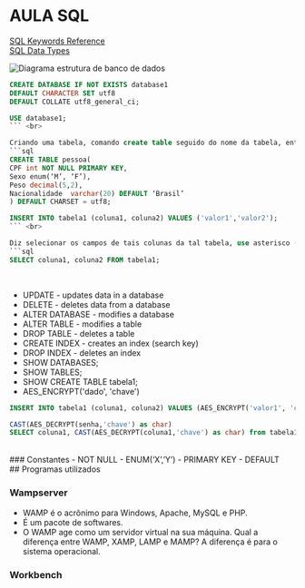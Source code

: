 # AULA SQL

[SQL Keywords Reference](https://www.w3schools.com/sql/sql_ref_keywords.asp "w3schools") <br>
[SQL Data Types](https://www.w3schools.com/sql/sql_datatypes.asp "w3schools") <br>

![Diagrama estrutura de banco de dados](/../../../../liamperfil/img/blob/main/estrutura_db.png)

```sql
CREATE DATABASE IF NOT EXISTS database1
DEFAULT CHARACTER SET utf8
DEFAULT COLLATE utf8_general_ci;
```

```sql
USE database1;
``` <br>

Criando uma tabela, comando create table seguido do nome da tabela, entre parênteses o nome da coluna seguido do tipo dado e demais constantes, cada coluna será separada por uma vírgula, exemplo:
```sql
CREATE TABLE pessoa(
CPF int NOT NULL PRIMARY KEY,
Sexo enum(‘M’, ‘F’),
Peso decimal(5,2),
Nacionalidade  varchar(20) DEFAULT ‘Brasil’
) DEFAULT CHARSET = utf8;
```

```sql
INSERT INTO tabela1 (coluna1, coluna2) VALUES ('valor1','valor2');
``` <br>

Diz selecionar os campos de tais colunas da tal tabela, use asterisco (*) para selecionar todos registros.
```sql
SELECT coluna1, coluna2 FROM tabela1;
```
<br>

- UPDATE - updates data in a database	
- DELETE - deletes data from a database
- ALTER DATABASE - modifies a database
- ALTER TABLE - modifies a table
- DROP TABLE - deletes a table
- CREATE INDEX - creates an index (search key)
- DROP INDEX - deletes an index
- SHOW DATABASES;
- SHOW TABLES;
- SHOW CREATE TABLE tabela1;
- AES_ENCRYPT('dado', 'chave') <br>

```sql
INSERT INTO tabela1 (coluna1, coluna2) VALUES (AES_ENCRYPT('valor1', 'chave'),'valor2');
```

```sql
CAST(AES_DECRYPT(senha,'chave') as char)
SELECT coluna1, CAST(AES_DECRYPT(coluna1,'chave') as char) from tabela1 WHERE colunax='valor1';
```
<br>
### Constantes
- NOT NULL
- ENUM(‘X’,’Y’)
- PRIMARY KEY
- DEFAULT
<br>
## Programas utilizados

### Wampserver
- WAMP é o acrônimo para Windows, Apache, MySQL e PHP. 
- É um pacote de softwares. 
- O WAMP age como um servidor virtual na sua máquina. Qual a diferença entre WAMP, XAMP, LAMP e MAMP? A diferença é para o sistema operacional.

### Workbench